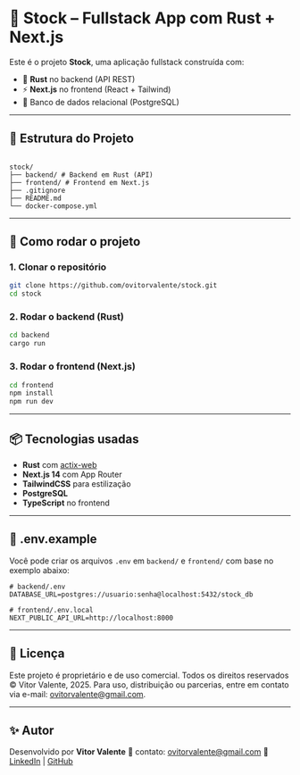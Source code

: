 <!-- markdownlint-disable MD040 -->
<!-- markdownlint-disable MD031 -->
<!-- markdownlint-disable MD034 -->

# 🧠 Stock – Fullstack App com Rust + Next.js

Este é o projeto **Stock**, uma aplicação fullstack construída com:

- 🦀 **Rust** no backend (API REST)
- ⚡ **Next.js** no frontend (React + Tailwind)
- 🐘 Banco de dados relacional (PostgreSQL)

---

## 📂 Estrutura do Projeto

```

stock/
├── backend/ # Backend em Rust (API)
├── frontend/ # Frontend em Next.js
├── .gitignore
├── README.md
└── docker-compose.yml

```

---

## 🚀 Como rodar o projeto

### 1. Clonar o repositório

```bash
git clone https://github.com/ovitorvalente/stock.git
cd stock
```

### 2. Rodar o backend (Rust)

```bash
cd backend
cargo run
```

### 3. Rodar o frontend (Next.js)

```bash
cd frontend
npm install
npm run dev
```

---

## 📦 Tecnologias usadas

- **Rust** com [actix-web](https://actix.rs/)
- **Next.js 14** com App Router
- **TailwindCSS** para estilização
- **PostgreSQL**
- **TypeScript** no frontend

---

## 📄 .env.example

Você pode criar os arquivos `.env` em `backend/` e `frontend/` com base no exemplo abaixo:

```env
# backend/.env
DATABASE_URL=postgres://usuario:senha@localhost:5432/stock_db

# frontend/.env.local
NEXT_PUBLIC_API_URL=http://localhost:8000
```

---

## 📌 Licença

Este projeto é proprietário e de uso comercial.
Todos os direitos reservados © Vitor Valente, 2025.
Para uso, distribuição ou parcerias, entre em contato via e-mail: ovitorvalente@gmail.com.

---

## ✨ Autor

Desenvolvido por **Vitor Valente**
📧 contato: [ovitorvalente@gmail.com](mailto:ovitorvalente@gmail.com)
🔗 [LinkedIn](https://linkedin.com/in/ovitorvalente) | [GitHub](https://github.com/ovitorvalente)
